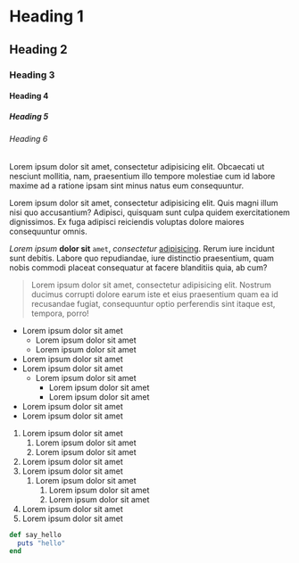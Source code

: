 # Heading 1

## Heading 2

### Heading 3

#### Heading 4

##### Heading 5

###### Heading 6

Lorem ipsum dolor sit amet, consectetur adipisicing elit. Obcaecati ut nesciunt
mollitia, nam, praesentium illo tempore molestiae cum id labore maxime ad a
ratione ipsam sint minus natus eum consequuntur.

Lorem ipsum dolor sit amet, consectetur adipisicing elit. Quis magni illum nisi
quo accusantium? Adipisci, quisquam sunt culpa quidem exercitationem
dignissimos. Ex fuga adipisci reiciendis voluptas dolore maiores consequuntur
omnis.

*Lorem ipsum* **dolor sit** `amet`, _consectetur_ [adipisicing](elit). Rerum
iure incidunt sunt debitis. Labore quo repudiandae, iure distinctio
praesentium, quam nobis commodi placeat consequatur at facere blanditiis quia,
ab cum?

> Lorem ipsum dolor sit amet, consectetur adipisicing elit. Nostrum ducimus
> corrupti dolore earum iste et eius praesentium quam ea id recusandae fugiat,
> consequuntur optio perferendis sint itaque est, tempora, porro!

* Lorem ipsum dolor sit amet
    * Lorem ipsum dolor sit amet
    * Lorem ipsum dolor sit amet
* Lorem ipsum dolor sit amet
* Lorem ipsum dolor sit amet
    * Lorem ipsum dolor sit amet
        * Lorem ipsum dolor sit amet
        * Lorem ipsum dolor sit amet
* Lorem ipsum dolor sit amet
* Lorem ipsum dolor sit amet

1. Lorem ipsum dolor sit amet
    1. Lorem ipsum dolor sit amet
    2. Lorem ipsum dolor sit amet
2. Lorem ipsum dolor sit amet
3. Lorem ipsum dolor sit amet
    1. Lorem ipsum dolor sit amet
        1. Lorem ipsum dolor sit amet
        2. Lorem ipsum dolor sit amet
4. Lorem ipsum dolor sit amet
5. Lorem ipsum dolor sit amet

```ruby
def say_hello
  puts "hello"
end
```

